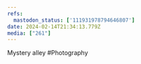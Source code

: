 ```yaml
---
refs:
  mastodon_status: ['111931978794646807']
date: 2024-02-14T21:34:13.779Z
media: ["261"]
---
```


Mystery alley #Photography

